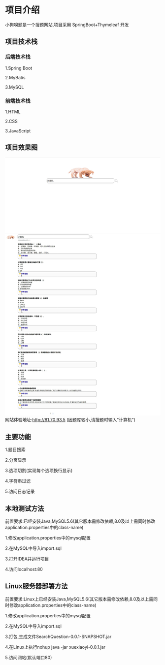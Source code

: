 # 项目介绍

小狗嗅题是一个搜题网站,项目采用 SpringBoot+Thymeleaf 开发

## 项目技术栈

### 后端技术栈

1.Spring Boot

2.MyBatis

3.MySQL

### 前端技术栈

1.HTML

2.CSS

3.JavaScript

## 项目效果图

![首页](./image/1.png)
![搜索页](./image/2.jpeg)
网站体验地址:http://81.70.93.5
(因题库较小,请搜题时输入"计算机")

## 主要功能

1.题目搜索

2.分页显示

3.选项切割(实现每个选项换行显示)

4.字符串过滤

5.访问日志记录

## 本地测试方法

前置要求:已经安装Java,MySQL5.6(其它版本需修改依赖,8.0及以上需同时修改application.properties中的class-name)

1.修改application.properties中的mysql配置

2.在MySQL中导入import.sql

3.打开IDEA并运行项目

4.访问localhost:80

## Linux服务器部署方法

前置要求:Linux上已经安装Java,MySQL5.6(其它版本需修改依赖,8.0及以上需同时修改application.properties中的class-name)

1.修改application.properties中的mysql配置

2.在MySQL中导入import.sql

3.打包,生成文件SearchQuestion-0.0.1-SNAPSHOT.jar

4.在Linux上执行nohup java -jar xuexiaoyi-0.0.1.jar

5.访问网站(默认端口80)
